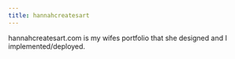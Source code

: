 ```yaml
---
title: hannahcreatesart
---
```


hannahcreatesart.com is my wifes portfolio that she designed and I implemented/deployed.
